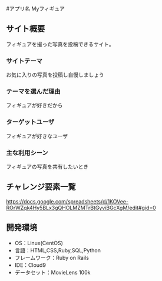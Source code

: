 #アプリ名
Myフィギュア

## サイト概要
フィギュアを撮った写真を投稿できるサイト。

### サイトテーマ
お気に入りの写真を投稿し自慢しましょう

### テーマを選んだ理由
フィギュアが好きだから

### ターゲットユーザ
フィギュアが好きなユーザ

### 主な利用シーン
フィギュアの写真を共有したいとき

## チャレンジ要素一覧
https://docs.google.com/spreadsheets/d/1KOVee-ROrWZqk4Hy5BLx3gQHOLMZMTrBtGyviBGcXgM/edit#gid=0

## 開発環境
- OS：Linux(CentOS)
- 言語：HTML,CSS,Ruby,SQL,Python
- フレームワーク：Ruby on Rails
- IDE：Cloud9
- データセット：MovieLens 100k